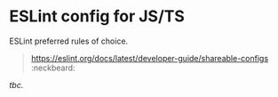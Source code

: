 # ESLint config for JS/TS

ESLint preferred rules of choice.

> https://eslint.org/docs/latest/developer-guide/shareable-configs :neckbeard:

_tbc._

